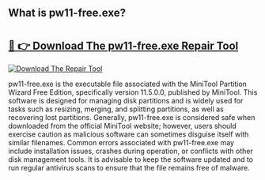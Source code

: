 ## What is pw11-free.exe? 

# <h2><a href="https://exedetect.com/download.php?pw11-free.exe">🔗 👉 Download The pw11-free.exe Repair Tool</a></h2>

[![Download The Repair Tool](https://exedetect.com/download-button.jpg)](https://exedetect.com/download.php?pw11-free.exe)

pw11-free.exe is the executable file associated with the MiniTool Partition Wizard Free Edition, specifically version 11.5.0.0, published by MiniTool. This software is designed for managing disk partitions and is widely used for tasks such as resizing, merging, and splitting partitions, as well as recovering lost partitions. Generally, pw11-free.exe is considered safe when downloaded from the official MiniTool website; however, users should exercise caution as malicious software can sometimes disguise itself with similar filenames. Common errors associated with pw11-free.exe may include installation issues, crashes during operation, or conflicts with other disk management tools. It is advisable to keep the software updated and to run regular antivirus scans to ensure that the file remains free of malware.